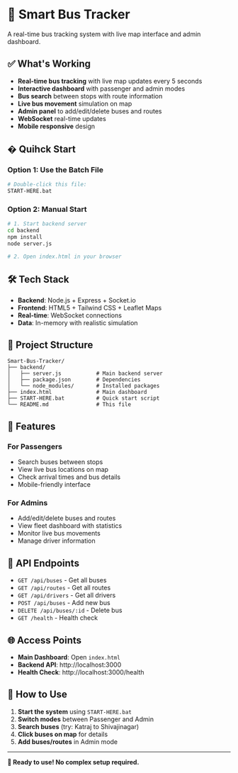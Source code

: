 # 🚌 Smart Bus Tracker

A real-time bus tracking system with live map interface and admin dashboard.

## ✅ What's Working

- **Real-time bus tracking** with live map updates every 5 seconds
- **Interactive dashboard** with passenger and admin modes
- **Bus search** between stops with route information
- **Live bus movement** simulation on map
- **Admin panel** to add/edit/delete buses and routes
- **WebSocket** real-time updates
- **Mobile responsive** design

## � Quihck Start

### Option 1: Use the Batch File
```bash
# Double-click this file:
START-HERE.bat
```

### Option 2: Manual Start
```bash
# 1. Start backend server
cd backend
npm install
node server.js

# 2. Open index.html in your browser
```

## 🛠️ Tech Stack

- **Backend**: Node.js + Express + Socket.io
- **Frontend**: HTML5 + Tailwind CSS + Leaflet Maps
- **Real-time**: WebSocket connections
- **Data**: In-memory with realistic simulation

## 📂 Project Structure

```
Smart-Bus-Tracker/
├── backend/
│   ├── server.js           # Main backend server
│   ├── package.json        # Dependencies
│   └── node_modules/       # Installed packages
├── index.html              # Main dashboard
├── START-HERE.bat          # Quick start script
└── README.md               # This file
```

## 🎯 Features

### For Passengers
- Search buses between stops
- View live bus locations on map
- Check arrival times and bus details
- Mobile-friendly interface

### For Admins
- Add/edit/delete buses and routes
- View fleet dashboard with statistics
- Monitor live bus movements
- Manage driver information

## 📡 API Endpoints

- `GET /api/buses` - Get all buses
- `GET /api/routes` - Get all routes
- `GET /api/drivers` - Get all drivers
- `POST /api/buses` - Add new bus
- `DELETE /api/buses/:id` - Delete bus
- `GET /health` - Health check

## 🌐 Access Points

- **Main Dashboard**: Open `index.html`
- **Backend API**: http://localhost:3000
- **Health Check**: http://localhost:3000/health

## 🔧 How to Use

1. **Start the system** using `START-HERE.bat`
2. **Switch modes** between Passenger and Admin
3. **Search buses** (try: Katraj to Shivajinagar)
4. **Click buses on map** for details
5. **Add buses/routes** in Admin mode

---

**🚌 Ready to use! No complex setup required.**